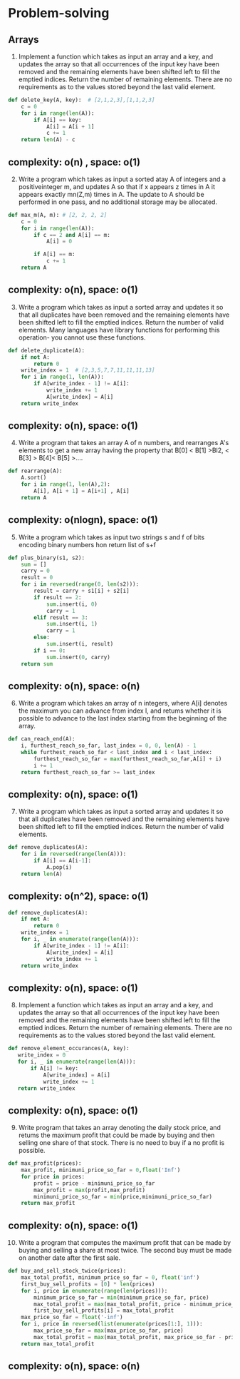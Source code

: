 # Problem-solving
## Arrays
1) Implement a function which takes as input an array and a key, and updates the array so
that all occurrences of the input key have been removed and the remaining elements have been
shifted left to fill the emptied indices. Return the number of remaining elements. There are no
requirements as to the values stored beyond the last valid element.
```python
def delete_key(A, key):  # [2,1,2,3],[1,1,2,3]
    c = 0
    for i in range(len(A)):
        if A[i] == key:
            A[i] = A[i + 1]
            c += 1
    return len(A) - c
  ```
  complexity: o(n) , space: o(1)
  ------------------------------------------------------------------------------

  2) Write a program which takes as input a sorted atay A of integers and a positiveinteger m,
and updates A so that if x appears z times in A it appears exactly mn(Z,m) times in A. The update
to A should be performed in one pass, and no additional storage may be allocated.
```python
def max_m(A, m): # [2, 2, 2, 2]
    c = 0
    for i in range(len(A)):
        if c == 2 and A[i] == m:
            A[i] = 0

        if A[i] == m:
            c += 1
    return A
  ```
complexity: o(n), space: o(1)
------------------------------------------------------------------------------
3) Write a program which takes as input a sorted array and updates it so that all duplicates have been
removed and the remaining elements have been shifted left to fill the emptied indices. Return the
number of valid elements. Many languages have library functions for performing this operation-
you cannot use these functions.
```python
def delete_duplicate(A):
    if not A:
        return 0
    write_index = 1  # [2,3,5,7,7,11,11,11,13]
    for i in range(1, len(A)):
        if A[write_index - 1] != A[i]:
            write_index += 1
            A[write_index] = A[i]
    return write_index
  ```
complexity: o(n), space: o(1)
--------
4) Write a program that takes an array A of n numbers, and rearranges A's elements to get a new array having the property that B[0] < B[1] >Bl2, < B[3] > B[4]< B[5] >....
```python
def rearrange(A):
    A.sort()
    for i in range(1, len(A),2):
        A[i], A[i + 1] = A[i+1] , A[i]
    return A
```
complexity: o(nlogn), space: o(1)
-------------------

5) Write a program which takes as input two strings s and f of bits encoding binary numbers hon return list of s+f
```python
def plus_binary(s1, s2):
    sum = []
    carry = 0
    result = 0
    for i in reversed(range(0, len(s2))):
        result = carry + s1[i] + s2[i]
        if result == 2:
            sum.insert(i, 0)
            carry = 1
        elif result == 3:
            sum.insert(i, 1)
            carry = 1
        else:
            sum.insert(i, result)
        if i == 0:
            sum.insert(0, carry)
    return sum

```
complexity: o(n), space: o(n)
-------------------
6) Write a program which takes an array of n integers, where A[i] denotes the maximum you can advance from index l, and retums whether it is possible to advance to the last index starting from
the beginning of the array.
```python
def can_reach_end(A):
    i, furthest_reach_so_far, last_index = 0, 0, len(A) - 1
    while furthest_reach_so_far < last_index and i < last_index:
        furthest_reach_so_far = max(furthest_reach_so_far,A[i] + i)
        i += 1
    return furthest_reach_so_far >= last_index

```
complexity: o(n), space: o(1)
---------------

7) Write a program which takes as input a sorted array and updates it so that all duplicates have been
removed and the remaining elements have been shifted left to fill the emptied indices. Return the
number of valid elements.

```python 
def remove_duplicates(A):
    for i in reversed(range(len(A))):
        if A[i] == A[i-1]:
            A.pop(i)
    return len(A)

```
complexity: o(n^2), space: o(1)
---------------
```python
def remove_duplicates(A):
    if not A:
        return 0
    write_index = 1
    for i, _ in enumerate(range(len(A))):
        if A[write_index - 1] != A[i]:
            A[write_index] = A[i]
            write_index += 1
    return write_index
```
complexity: o(n), space: o(1)
---------------

8) Implement a function which takes as input an array and a key, and updates the array so
that all occurrences of the input key have been removed and the remaining elements have been
shifted left to fill the emptied indices. Return the number of remaining elements. There are no
requirements as to the values stored beyond the last valid element.
 ```python
 def remove_element_occurances(A, key):
    write_index = 0
    for i, _ in enumerate(range(len(A))):
        if A[i] != key:
            A[write_index] = A[i]
            write_index += 1
    return write_index
 ```

complexity: o(n), space: o(1)
---------------

9) Write program that takes an array denoting the daily stock price, and retums the maximum profit
that could be made by buying and then selling one share of that stock. There is no need to buy if a no profit is possible.

```python
def max_profit(prices):
    max_profit, minimuni_price_so_far = 0,float('Inf')
    for price in prices:
        profit = price - minimuni_price_so_far
        max_profit = max(profit,max_profit)
        minimuni_price_so_far = min(price,minimuni_price_so_far)
    return max_profit

```
complexity: o(n), space: o(1)
---------------

10) Write a program that computes the maximum profit that can be made by buying and selling a share at most twice. The second buy must be made on another date after the first sale.
```python
def buy_and_sell_stock_twice(prices):
    max_total_profit, minimum_price_so_far = 0, float('inf')
    first_buy_sell_profits = [0] * len(prices)
    for i, price in enumerate(range(len(prices))):
        minimum_price_so_far = min(minimum_price_so_far, price)
        max_total_profit = max(max_total_profit, price - minimum_price_so_far)
        first_buy_sell_profits[i] = max_total_profit
    max_price_so_far = float('-inf')
    for i, price in reversed(list(enumerate(prices[1:], 1))):
        max_price_so_far = max(max_price_so_far, price)
        max_total_profit = max(max_total_profit, max_price_so_far - price + first_buy_sell_profits[i - 1])
    return max_total_profit

```
complexity: o(n), space: o(n)
---------------




